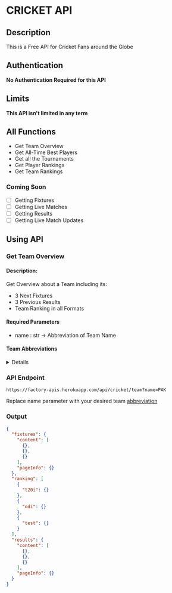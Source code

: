 # CRICKET API
## Description
This is a Free API for Cricket Fans around the Globe
## Authentication
**No Authentication Required for this API**
## Limits
**This API isn't limited in any term**

## All Functions
* Get Team Overview
* Get All-Time Best Players
* Get all the Tournaments
* Get Player Rankings
* Get Team Rankings
### Coming Soon
- [ ] Getting Fixtures
- [ ] Getting Live Matches
- [ ] Getting Results
- [ ] Getting Live Match Updates

## Using API
### Get Team Overview
#### Description:
Get Overview about a Team including its:
* 3 Next Fixtures
* 3 Previous Results
* Team Ranking in all Formats
#### Required Parameters
* name : str -> Abbreviation of Team Name
#### Team Abbreviations
<details>
<pre>
<code>
    "ENG": England
    "IND": India
    "NZ": New Zealand
    "PAK": Pakistan
    "SA": South Africa
    "AUS": Australia
    "AFG": Afghanistan
    "SL": Sri Lanka
    "WI": West Indies
    "BAN": Bangladesh
    "ZIM": Zimbabwe
    "NEP": Nepal
    "IRE": Ireland
    "SCO": Scotland
    "UAE": UAE
    "PNG": Papua New Guinea
    "NED": Netherlands
    "OMA": Oman
    "NAM": Namibia
    "SIN": Singapore
    "QAT": Qatar
    "CAN": Canada
    "HK": Hong Kong
    "JSY": Jersey
    "KEN": Kenya
    "ITA": Italy
    "KUW": Kuwait
    "SDA": Saudi Arabia
    "DEN": Denmark
    "BRM": Bermuda
    "MAS": Malaysia
    "UGA": Uganda
    "GER": Germany
    "USA": United States
    "BOT": Botswana
    "NGR": Nigeria
    "GSY": Guernsey
    "NOR": Norway
    "AUT": Austria
    "ROM": Romania
    "ESP": Spain
    "BRN": Bahrain
    "BEL": Belgium
    "TAN": Tanzania
    "PHI": Philippines
    "MEX": Mexico
    "CAY": Cayman Islands
    "VAN": Vanuatu
    "BIZ": Belize
    "ARG": Argentina
    "PER": Peru
    "FIJ": Fiji
    "MAW": Malawi
    "PAN": Panama
    "SAM": Samoa
    "JPN": Japan
    "CRC": Costa Rica
    "MLT": Malta
    "LUX": Luxembourg
    "THA": Thailand
    "BUL": Bulgaria
    "POR": Portugal
    "CZE": Czech Republic
    "FIN": Finland
    "SK":  South Korea
    "MOZ": Mozambique
    "IOM": Isle of Man
    "GRE": Greece
    "BHU": Bhutan
    "MDV": Maldives
    "STH": Saint Helena
    "BRA": Brazil
    "CHI": Chile
    "GIB": Gibraltar
    "MYA": Myanmar
    "INA": Indonesia
    "LES": Lesotho
    "RWA": Rwanda
    "SWZ": Eswatini
    "TUR": Turkey
    "CHN": China
    "SER": Serbia
</code>
</pre>
</details>

### API Endpoint
```
https://factory-apis.herokuapp.com/api/cricket/team?name=PAK
```
Replace name parameter with your desired team [abbreviation](#team-abbreviations)

### Output 
```json
{
  "fixtures": {
    "content": [
      {},
      {},
      {}
    ],
    "pageInfo": {}
  },
  "ranking": [
    {
      "t20i": {}
    },
    {
      "odi": {}
    },
    {
      "test": {}
    }
  ],
  "results": {
    "content": [
      {},
      {},
      {}
    ],
    "pageInfo": {}
  }
}

```